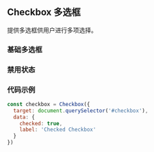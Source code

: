 ## Checkbox 多选框

提供多选框供用户进行多项选择。

<section class="example">
  <h3>基础多选框</h3>

  <div>
    <div id="checkbox1"></div>
    <div id="checkbox2"></div>
  </div>
</section>

<section class="example">
  <h3>禁用状态</h3>

  <div>
    <div id="checkbox3"></div>
    <div id="checkbox4"></div>
  </div>
</section>

### 代码示例
```javascript
const checkbox = Checkbox({
  target: document.querySelector('#checkbox'),
  data: {
    checked: true,
    label: 'Checked Checkbox'
  }
})

```